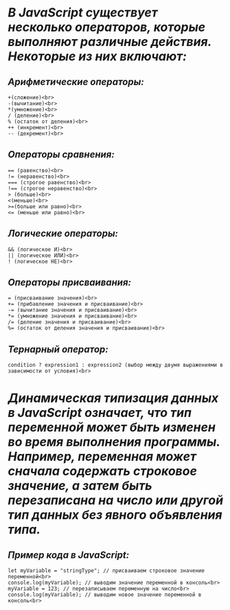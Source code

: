 # ***В JavaScript существует несколько операторов, которые выполняют различные действия.<br> Некоторые из них включают:***<br>

##  ***Арифметические операторы:***<br>
    +(сложение)<br>
    -(вычитание)<br>
    *(умножение)<br>
    / (деление)<br>
    % (остаток от деления)<br>
    ++ (инкремент)<br>
    -- (декремент)<br>

## ***Операторы сравнения:***<br>
    == (равенство)<br>
    != (неравенство)<br>
    === (строгое равенство)<br>
    !== (строгое неравенство)<br>
    > (больше)<br>
    <(меньше)<br>
    >=(больше или равно)<br>
    <= (меньше или равно)<br>

## ***Логические операторы:***<br>
    && (логическое И)<br>
    || (логическое ИЛИ)<br>
    ! (логическое НЕ)<br>

## ***Операторы присваивания:***<br>
    = (присваивание значения)<br>
    += (прибавление значения и присваивание)<br>
    -= (вычитание значения и присваивание)<br>
    *= (умножение значения и присваивание)<br>
    /= (деление значения и присваивание)<br>
    %= (остаток от деления значения и присваивание)<br>

## ***Тернарный оператор:***<br>
    condition ? expression1 : expression2 (выбор между двумя выражениями в зависимости от условия)<br>

   # ***Динамическая типизация данных в JavaScript означает, что тип переменной может быть изменен во время выполнения программы. Например, переменная может сначала содержать строковое значение, а затем быть перезаписана на число или другой тип данных без явного объявления типа.***<br>

## ***Пример кода в JavaScript:***<br>

    let myVariable = "stringType"; // присваиваем строковое значение переменной<br>
    console.log(myVariable); // выводим значение переменной в консоль<br>
    myVariable = 123; // перезаписываем переменную на число<br>
    console.log(myVariable); // выводим новое значение переменной в консоль<br>


